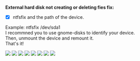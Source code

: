 
**External hard disk not creating or deleting fies fix:** 
- [x] ntfsfix and the path of the device. 

Example: ntfsfix /dev/sda1 <br />
I recommned you to use gnome-disks to identify your device. <br />
Then, unmount the device and remount it. <br />
That's it! <br />

![](https://i.imgur.com/JbuStNB.png)
![](https://i.imgur.com/Fcmdw5P.png)
![](https://i.imgur.com/KaF9mIg.png)
![](https://i.imgur.com/k1cw6xq.png)
![](https://i.imgur.com/gElFAuo.png)
![](https://i.imgur.com/QDNSXql.png)
![](https://i.imgur.com/tqm6RNL.png)
![](https://i.imgur.com/wAa7ULz.png)
